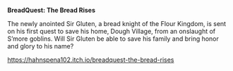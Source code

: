 **BreadQuest: The Bread Rises**

The newly anointed Sir Gluten, a bread knight of the Flour Kingdom, is sent on his first quest to save his home, Dough Village, from an onslaught of S’more goblins. Will Sir Gluten be able to save his family and bring honor and glory to his name?

https://hahnspena102.itch.io/breadquest-the-bread-rises
